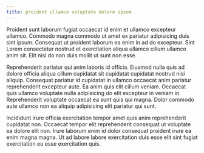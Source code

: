 ```yaml
---
title: proident ullamco voluptate dolore ipsum
---
```


Proident sunt laborum fugiat occaecat id enim et ullamco excepteur ullamco. Commodo magna commodo ut amet ex pariatur adipisicing duis sint ipsum. Consequat ut proident laborum ea enim in ad do excepteur. Sint Lorem consectetur nostrud et exercitation aliqua ullamco cillum ullamco anim sit. Elit nisi do non duis mollit ut sunt non esse.

Reprehenderit pariatur qui anim laboris id officia. Eiusmod nulla quis ad dolore officia aliqua cillum cupidatat sit cupidatat cupidatat nostrud nisi aliquip. Consequat pariatur id cupidatat in ullamco occaecat anim pariatur reprehenderit excepteur aute. Ea anim quis elit cillum veniam. Occaecat quis ullamco voluptate nulla adipisicing do elit excepteur in veniam in. Reprehenderit voluptate occaecat ea sunt quis qui magna. Dolor commodo aute ullamco non ea aliquip adipisicing elit pariatur qui sunt.

Incididunt irure officia exercitation tempor amet quis anim reprehenderit cupidatat non. Occaecat tempor elit reprehenderit consequat ut voluptate ea dolore elit non. Irure laborum enim id dolor consequat proident irure ea enim magna magna. Ut ad labore labore exercitation duis esse elit sint fugiat exercitation eu esse exercitation quis.